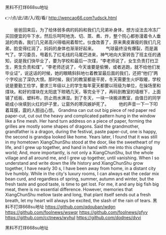 
黑料不打烊668su地址




👉/点/此/进/入/观/看/ http://wencao66.com?udsck.html




　　爸爸回来后，为了给体弱多病的妈妈和我们几兄弟补身体，想方设法去冷冻厂买回便宜的牛下水，然后乐呵呵地洗、切、蒸、煮、炸，整个院心都弥漫着令人垂涎的肉香。我们几兄弟高兴得唱闹着帮忙。伙食改善了，原来黄皮寡瘦的我们几兄弟，脸变得红润了，妈妈的身体也渐渐好起来。
　　气球最终没有爆裂，而是漏气了。学习委员，甩着扎了红毛线的马尾巴进来，神气地向大家转告了班主任的通知，说是我们快毕业了，要为学校和最后一次煤，“李老师说了，女生负责打扫卫生，男生负责和煤”，“李老师还说了，今天谁要是偷懒，或者逃跑，就不给他们发毕业证”，说这话的时候，她的眼睛斜斜地乜着教室最后面的我们，还把“他们”两个字咬出了深仇大恨。那时候，我们的教室都是平房，冬天需要生火炉取暖，学校说是要勤工俭学，要求三年级以上的学生每年夏天都要以班级为单位，在操场里和煤块。和好的煤块在太阳底下晾晒几天，等完全干了，再码到教室的墙根下，上面铺了纸板、塑料布，防止雨水淋湿。到了冬天，一块一块搬进教室，由值日的同学砸成小块填到火红的炉子里，让窗外的寒风嫉妒死了。
　　他的声音一下一下叩着耳膜，震的人胆战心惊。
Grandma can cut out big piece of red paper red paper-cut, cut out the heavy and complicated pattern hung in the window like a fine mesh.
Her hand turn address on a piece of paper, forming the grilles are mostly some shapes of dragons.
Said the grandmother, grandfather is a dragon, during the festival, paste paper-cut, one is happy, the second is grandpa looked like home.
Years later, I found that it was still in my hometown XiangChunShu stood at the door, like the sweetheart of my life, and I grew up together, and hand in hand with me into this changing world;
And, more importantly, is not only a XiangChunShu, but the whole village and all around me, and I grew up together, until vanishing.
When I so understand and write down the life history and XiangChunShu grow together, I have nearly 30 s, I have been away from home, in a distant city live humbly.
While in the city's luxury rooms, I can always eat the cedar mix bean curd, and regardless of spring, summer, autumn and winter, but the fresh taste and good taste, is time to get lost.
For me, it and any big fish big meat, there is no essential difference.
However, memories that XiangChunShu mellow taste and long, that plant itself sends out a fresh breath, let my heart will always be excited, the slash of the rain of tears.
黑料不打烊668su地址 https://github.com/qdouban/wdgn
https://github.com/foolnews/wswqr
https://github.com/foolnews/pfyv
https://github.com/cctnews/wyhul
https://github.com/dodnes/dvvi





黑料不打烊668su地址
